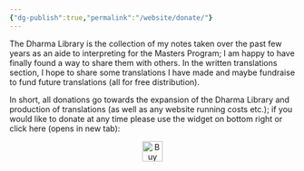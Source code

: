 ```yaml
---
{"dg-publish":true,"permalink":"/website/donate/"}
---
```


The Dharma Library is the collection of my notes taken over the past few years as an aide to interpreting for the Masters Program; I am happy to have finally found a way to share them with others. In the written translations section, I hope to share some translations I have made and maybe fundraise to fund future translations (all for free distribution). 

In short, all donations go towards the expansion of the Dharma Library and production of translations (as well as any website running costs etc.); if you would like to donate at any time please use the widget on bottom right or click here (opens in new tab):
<p align="center"><a href='https://ko-fi.com/D1D01BBNSU' target='_blank'><img height='36' style='border:0px;height:36px;' src='https://storage.ko-fi.com/cdn/kofi5.png?v=6' border='0' alt='Buy Me a Coffee at ko-fi.com' /></a></p>




